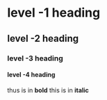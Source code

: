 # level -1 heading
## level -2 heading
### level -3 heading
#### level -4 heading
thus is in **bold**
this is in **italic**
